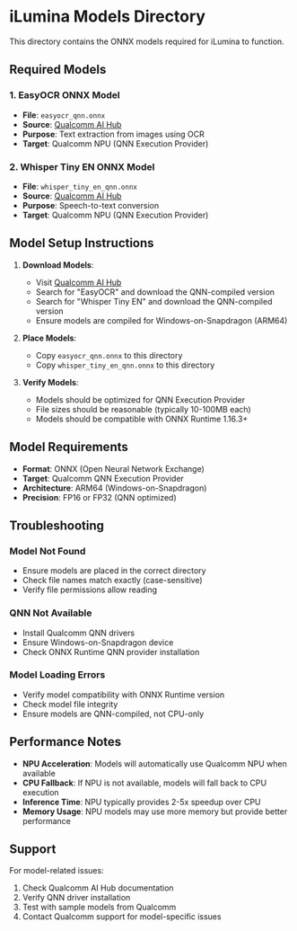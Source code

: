 # iLumina Models Directory

This directory contains the ONNX models required for iLumina to function.

## Required Models

### 1. EasyOCR ONNX Model
- **File**: `easyocr_qnn.onnx`
- **Source**: [Qualcomm AI Hub](https://aihub.qualcomm.com)
- **Purpose**: Text extraction from images using OCR
- **Target**: Qualcomm NPU (QNN Execution Provider)

### 2. Whisper Tiny EN ONNX Model
- **File**: `whisper_tiny_en_qnn.onnx`
- **Source**: [Qualcomm AI Hub](https://aihub.qualcomm.com)
- **Purpose**: Speech-to-text conversion
- **Target**: Qualcomm NPU (QNN Execution Provider)

## Model Setup Instructions

1. **Download Models**:
   - Visit [Qualcomm AI Hub](https://aihub.qualcomm.com)
   - Search for "EasyOCR" and download the QNN-compiled version
   - Search for "Whisper Tiny EN" and download the QNN-compiled version
   - Ensure models are compiled for Windows-on-Snapdragon (ARM64)

2. **Place Models**:
   - Copy `easyocr_qnn.onnx` to this directory
   - Copy `whisper_tiny_en_qnn.onnx` to this directory

3. **Verify Models**:
   - Models should be optimized for QNN Execution Provider
   - File sizes should be reasonable (typically 10-100MB each)
   - Models should be compatible with ONNX Runtime 1.16.3+

## Model Requirements

- **Format**: ONNX (Open Neural Network Exchange)
- **Target**: Qualcomm QNN Execution Provider
- **Architecture**: ARM64 (Windows-on-Snapdragon)
- **Precision**: FP16 or FP32 (QNN optimized)

## Troubleshooting

### Model Not Found
- Ensure models are placed in the correct directory
- Check file names match exactly (case-sensitive)
- Verify file permissions allow reading

### QNN Not Available
- Install Qualcomm QNN drivers
- Ensure Windows-on-Snapdragon device
- Check ONNX Runtime QNN provider installation

### Model Loading Errors
- Verify model compatibility with ONNX Runtime version
- Check model file integrity
- Ensure models are QNN-compiled, not CPU-only

## Performance Notes

- **NPU Acceleration**: Models will automatically use Qualcomm NPU when available
- **CPU Fallback**: If NPU is not available, models will fall back to CPU execution
- **Inference Time**: NPU typically provides 2-5x speedup over CPU
- **Memory Usage**: NPU models may use more memory but provide better performance

## Support

For model-related issues:
1. Check Qualcomm AI Hub documentation
2. Verify QNN driver installation
3. Test with sample models from Qualcomm
4. Contact Qualcomm support for model-specific issues
